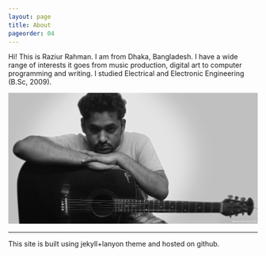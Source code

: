 ```yaml
---
layout: page
title: About
pageorder: 04
---
```


Hi! This is Raziur Rahman. I am from Dhaka, Bangladesh. I have a wide range of interests it goes from music production, digital art to computer programming and writing. I studied Electrical and Electronic Engineering (B.Sc, 2009).

![Raziur Rahman photo](/images/about/razi-2015.jpg)

<hr>

This site is built using jekyll+lanyon theme and hosted on github.